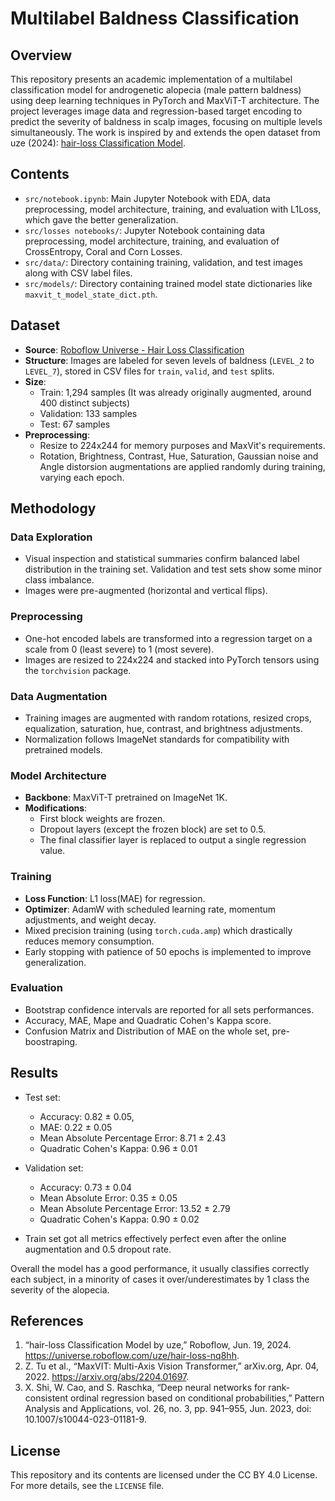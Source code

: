 # Multilabel Baldness Classification

## Overview

This repository presents an academic implementation of a multilabel classification model for androgenetic alopecia (male pattern baldness) using deep learning techniques in PyTorch and MaxViT-T architecture. The project leverages image data and regression-based target encoding to predict the severity of baldness in scalp images, focusing on multiple levels simultaneously. The work is inspired by and extends the open dataset from uze (2024): [hair-loss Classification Model](https://universe.roboflow.com/uze/hair-loss-nq8hh/dataset/1#).

## Contents
- `src/notebook.ipynb`: Main Jupyter Notebook with EDA, data preprocessing, model architecture, training, and evaluation with L1Loss, which gave the better generalization.
- `src/losses notebooks/`: Jupyter Notebook containing data preprocessing, model architecture, training, and evaluation of CrossEntropy, Coral and Corn Losses.
- `src/data/`: Directory containing training, validation, and test images along with CSV label files.
- `src/models/`: Directory containing trained model state dictionaries like `maxvit_t_model_state_dict.pth`.

## Dataset

- **Source**: [Roboflow Universe - Hair Loss Classification](https://universe.roboflow.com/uze/hair-loss-nq8hh/dataset/1#)
- **Structure**: Images are labeled for seven levels of baldness (`LEVEL_2` to `LEVEL_7`), stored in CSV files for `train`, `valid`, and `test` splits.
- **Size**:
  - Train: 1,294 samples (It was already originally augmented, around 400 distinct subjects)
  - Validation: 133 samples
  - Test: 67 samples
- **Preprocessing**:
  - Resize to 224x244 for memory purposes and MaxVit's requirements. 
  - Rotation, Brightness, Contrast, Hue, Saturation, Gaussian noise and Angle distorsion augmentations are applied randomly during training, varying each epoch.

## Methodology

### Data Exploration

- Visual inspection and statistical summaries confirm balanced label distribution in the training set. Validation and test sets show some minor class imbalance.
- Images were pre-augmented (horizontal and vertical flips).

### Preprocessing

- One-hot encoded labels are transformed into a regression target on a scale from 0 (least severe) to 1 (most severe).
- Images are resized to 224x224 and stacked into PyTorch tensors using the `torchvision` package.

### Data Augmentation

- Training images are augmented with random rotations, resized crops, equalization, saturation, hue, contrast, and brightness adjustments.
- Normalization follows ImageNet standards for compatibility with pretrained models.

### Model Architecture

- **Backbone**: MaxViT-T pretrained on ImageNet 1K.
- **Modifications**:
  - First block weights are frozen.
  - Dropout layers (except the frozen block) are set to 0.5.
  - The final classifier layer is replaced to output a single regression value.

### Training

- **Loss Function**: L1 loss(MAE) for regression.
- **Optimizer**: AdamW with scheduled learning rate, momentum adjustments, and weight decay.
- Mixed precision training (using `torch.cuda.amp`) which drastically reduces memory consumption.
- Early stopping with patience of 50 epochs is implemented to improve generalization.

### Evaluation

- Bootstrap confidence intervals are reported for all sets performances.
- Accuracy, MAE, Mape and Quadratic Cohen's Kappa score.
- Confusion Matrix and Distribution of MAE on the whole set, pre-boostraping.

## Results

- Test set:
  - Accuracy: 0.82 ± 0.05,
  - MAE: 0.22 ± 0.05 
  - Mean Absolute Percentage Error: 8.71 ± 2.43
  - Quadratic Cohen's Kappa: 0.96 ± 0.01
    
- Validation set:
  - Accuracy: 0.73 ± 0.04
  - Mean Absolute Error: 0.35 ± 0.05
  - Mean Absolute Percentage Error: 13.52 ± 2.79
  - Quadratic Cohen's Kappa: 0.90 ± 0.02
    
- Train set got all metrics effectively perfect even after the online augmentation and 0.5 dropout rate.

Overall the model has a good performance, it usually classifies correctly each subject, in a minority of cases it over/underestimates by 1 class the severity of the alopecia.

## References

1. “hair-loss Classification Model by uze,” Roboflow, Jun. 19, 2024. https://universe.roboflow.com/uze/hair-loss-nq8hh.
2. Z. Tu et al., “MaxVIT: Multi-Axis Vision Transformer,” arXiv.org, Apr. 04, 2022. https://arxiv.org/abs/2204.01697.
3. X. Shi, W. Cao, and S. Raschka, “Deep neural networks for rank-consistent ordinal regression based on conditional probabilities,” Pattern Analysis and Applications, vol. 26, no. 3, pp. 941–955, Jun. 2023, doi: 10.1007/s10044-023-01181-9.

## License

This repository and its contents are licensed under the CC BY 4.0 License. For more details, see the `LICENSE` file.
